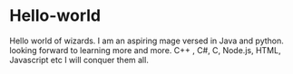 # Hello-world

Hello world of wizards. I am an aspiring mage versed in Java and python. looking forward to learning more and more.
C++ , C#, C, Node.js, HTML, Javascript etc I will conquer them all.
